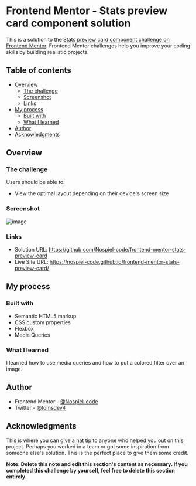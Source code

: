# Frontend Mentor - Stats preview card component solution

This is a solution to the [Stats preview card component challenge on Frontend Mentor](https://www.frontendmentor.io/challenges/stats-preview-card-component-8JqbgoU62). Frontend Mentor challenges help you improve your coding skills by building realistic projects. 

## Table of contents

- [Overview](#overview)
  - [The challenge](#the-challenge)
  - [Screenshot](#screenshot)
  - [Links](#links)
- [My process](#my-process)
  - [Built with](#built-with)
  - [What I learned](#what-i-learned)
- [Author](#author)
- [Acknowledgments](#acknowledgments)

## Overview

### The challenge

Users should be able to:

- View the optimal layout depending on their device's screen size

### Screenshot

![image](https://github.com/Nospiel-code/frontend-mentor-stats-preview-card/assets/130290610/059e58e6-b55f-4f73-a77b-2ef16276cbc3)

### Links

- Solution URL: https://github.com/Nospiel-code/frontend-mentor-stats-preview-card
- Live Site URL: https://nospiel-code.github.io/frontend-mentor-stats-preview-card/

## My process

### Built with

- Semantic HTML5 markup
- CSS custom properties
- Flexbox
- Media Queries

### What I learned

I learned how to use media queries and how to put a colored filter over an image.

## Author

- Frontend Mentor - [@Nospiel-code](https://www.frontendmentor.io/profile/Nospiel-code)
- Twitter - [@tomsdev4](https://www.twitter.com/tomsdev4)


## Acknowledgments

This is where you can give a hat tip to anyone who helped you out on this project. Perhaps you worked in a team or got some inspiration from someone else's solution. This is the perfect place to give them some credit.

**Note: Delete this note and edit this section's content as necessary. If you completed this challenge by yourself, feel free to delete this section entirely.**
